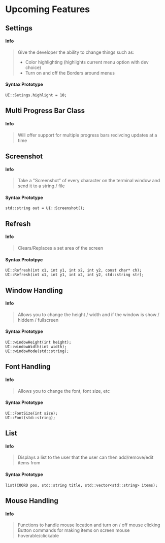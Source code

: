 # Upcoming Features <!-- {docsify-ignore} -->
## Settings
#### Info
> Give the developer the ability to change things such as:<br>
> * Color highlighting (highlights current menu option with dev choice)<br> 
> * Turn on and off the Borders around menus
#### Syntax Prototype
`UI::Setings.highlight = 10;`

## Multi Progress Bar Class
#### Info
> Will offer support for multiple progress bars recivcing updates at a time


## Screenshot
#### Info 
> Take a "Screenshot" of every character on the terminal window and send it to a string / file

#### Syntax Prototype
`std::string out = UI::Screenshot();`

## Refresh 
#### Info
> Clears/Replaces a set area of the screen

#### Syntax Prototpye
`UI::Refresh(int x1, int y1, int x2, int y2, const char* ch);`<br>
`UI::Refresh(int x1, int y1, int x2, int y2, std::string str);`

## Window Handling
#### Info
> Allows you to change the height / width and if the window is show / hiddem / fullscreen

#### Syntax Prototype
`UI::windowHeight(int height);`<br>
`UI::windowWidth(int width);`<br>
`UI::windowMode(std::string);`<br>

## Font Handling
#### Info
> Allows you to change the font, font size, etc

#### Syntax Prototype
`UI::FontSize(int size);`<br>
`UI::Font(std::string);`

## List
#### Info
> Displays a list to the user that the user can then add/remove/edit items from
#### Syntax Prototype
`list(COORD pos, std::string title, std::vector<std::string> items);`

## Mouse Handling
#### Info
> Functions to handle mouse location and turn on / off mouse clicking<br>
> Button commands for making items on screen mouse hoverable/clickable